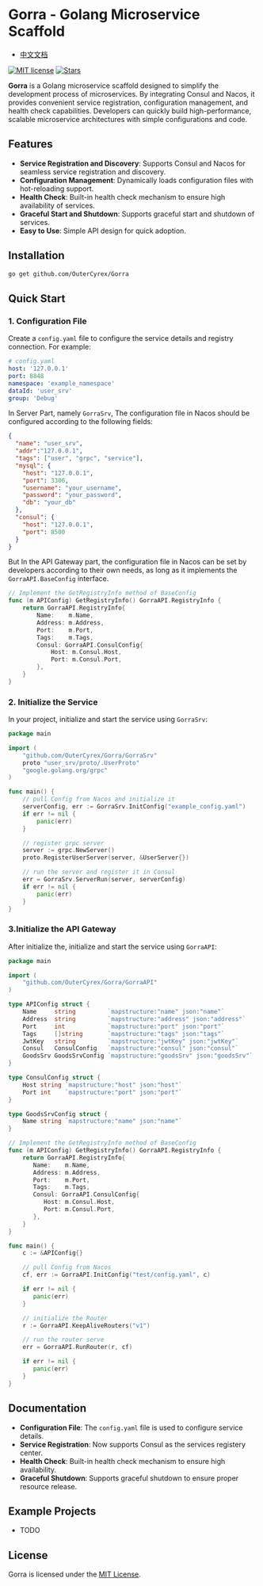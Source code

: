 # Gorra - Golang Microservice Scaffold

- [中文文档](README_zh.md)

[![MIT license](https://img.shields.io/badge/license-MIT-brightgreen.svg)](https://opensource.org/licenses/MIT)
[![Stars](https://img.shields.io/badge/github-stars-blue)](https://github.com/OuterCyrex/Gorra/stargazers)

**Gorra** is a Golang microservice scaffold designed to simplify the development process of microservices. By integrating Consul and Nacos, it provides convenient service registration, configuration management, and health check capabilities. Developers can quickly build high-performance, scalable microservice architectures with simple configurations and code.

## Features

- **Service Registration and Discovery**: Supports Consul and Nacos for seamless service registration and discovery.
- **Configuration Management**: Dynamically loads configuration files with hot-reloading support.
- **Health Check**: Built-in health check mechanism to ensure high availability of services.
- **Graceful Start and Shutdown**: Supports graceful start and shutdown of services.
- **Easy to Use**: Simple API design for quick adoption.

## Installation

```bash
go get github.com/OuterCyrex/Gorra
```

## Quick Start

### 1. Configuration File

Create a `config.yaml` file to configure the service details and registry connection. For example:

```yaml
# config.yaml
host: '127.0.0.1'
port: 8848
namespace: 'example_namespace'
dataId: 'user_srv'
group: 'Debug'
```

In Server Part, namely `GorraSrv`, The configuration file in Nacos should be configured according to the following fields:

```json
{
  "name": "user_srv",
  "addr":"127.0.0.1",
  "tags": ["user", "grpc", "service"],
  "mysql": {
    "host": "127.0.0.1",
    "port": 3306,
    "username": "your_username",
    "password": "your_password",
    "db": "your_db"
  },
  "consul": {
    "host": "127.0.0.1",
    "port": 8500
  }
}
```

But In the API Gateway part, the configuration file in Nacos can be set by developers according to their own needs, as long as it implements the `GorraAPI.BaseConfig` interface.

```go
// Implement the GetRegistryInfo method of BaseConfig
func (m APIConfig) GetRegistryInfo() GorraAPI.RegistryInfo {
    return GorraAPI.RegistryInfo{
        Name:    m.Name,
        Address: m.Address,
        Port:    m.Port,
        Tags:    m.Tags,
        Consul: GorraAPI.ConsulConfig{
            Host: m.Consul.Host,
            Port: m.Consul.Port,
        },
    }
}
```

### 2. Initialize the Service

In your project, initialize and start the service using `GorraSrv`:

```go
package main

import (
	"github.com/OuterCyrex/Gorra/GorraSrv"
	proto "user_srv/proto/.UserProto"
	"google.golang.org/grpc"
)

func main() {
	// pull Config from Nacos and initialize it
	serverConfig, err := GorraSrv.InitConfig("example_config.yaml")
	if err != nil {
		panic(err)
	}

	// register grpc server
	server := grpc.NewServer()
	proto.RegisterUserServer(server, &UserServer{})

	// run the server and register it in Consul
	err = GorraSrv.ServerRun(server, serverConfig)
	if err != nil {
		panic(err)
	}
}
```

### 3.Initialize the API Gateway

After initialize the, initialize and start the service using `GorraAPI`:

```go
package main

import (
    "github.com/OuterCyrex/Gorra/GorraAPI"
)

type APIConfig struct {
    Name     string         `mapstructure:"name" json:"name"`
    Address  string         `mapstructure:"address" json:"address"`
    Port     int            `mapstructure:"port" json:"port"`
    Tags     []string       `mapstructure:"tags" json:"tags"`
    JwtKey   string         `mapstructure:"jwtKey" json:"jwtKey"`
    Consul   ConsulConfig   `mapstructure:"consul" json:"consul"`
    GoodsSrv GoodsSrvConfig `mapstructure:"goodsSrv" json:"goodsSrv"`
}

type ConsulConfig struct {
    Host string `mapstructure:"host" json:"host"`
    Port int    `mapstructure:"port" json:"port"`
}

type GoodsSrvConfig struct {
    Name string `mapstructure:"name" json:"name"`
}

// Implement the GetRegistryInfo method of BaseConfig
func (m APIConfig) GetRegistryInfo() GorraAPI.RegistryInfo {
    return GorraAPI.RegistryInfo{
       Name:    m.Name,
       Address: m.Address,
       Port:    m.Port,
       Tags:    m.Tags,
       Consul: GorraAPI.ConsulConfig{
          Host: m.Consul.Host,
          Port: m.Consul.Port,
       },
    }
}

func main() {
    c := &APIConfig{}

    // pull Config from Nacos
    cf, err := GorraAPI.InitConfig("test/config.yaml", c)

    if err != nil {
       panic(err)
    }

    // initialize the Router
    r := GorraAPI.KeepAliveRouters("v1")

    // run the router serve
    err = GorraAPI.RunRouter(r, cf)

    if err != nil {
       panic(err)
    }
}
```

## Documentation

- **Configuration File**: The `config.yaml` file is used to configure service details.
- **Service Registration**: Now supports Consul as the services registery center.
- **Health Check**: Built-in health check mechanism to ensure high availability.
- **Graceful Shutdown**: Supports graceful shutdown to ensure proper resource release.

## Example Projects

- TODO

## License

Gorra is licensed under the [MIT License](https://opensource.org/licenses/MIT).